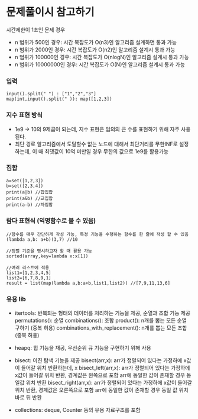 # 문제풀이시 참고하기

시간제한이 1초인 문제 경우

- n 범위가 500인 경우: 시간 복잡도가 O(n3)인 알고리즘 설계하면 통과 가능
- n 범위가 2000인 경우: 시간 복잡도가 O(n2)인 알고리즘 설계시 통과 가능
- n 범위가 100000인 경우: 시간 복잡도가 O(nlogN)인 알고리즘 설계시 통과 가능
- n 범위가 10000000인 경우: 시간 복잡도가 O(N)인 알고리즘 설계시 통과 가능

### 입력

```
input().split(" ") : ["1","2","3"]
map(int,input().split(" )): map([1,2,3])
```

### 지수 표현 방식

- 1e9 -> 10의 9제곱이 되는데, 지수 표현은 임의의 큰 수를 표현하기 위해 자주 사용된다.
- 최단 경로 알고리즘에서 도달할수 없는 노드에 대해서 최단거리를 무한INF로 설정하는데, 이 때 최댓값이 10억 미만일 경우 무한의 값으로 1e9를 활용가능

### 집합

```
a=set([1,2,3])
b=set([2,3,4])
print(a|b) //합집합
print(a&b) //교집합
print(a-b) //차집합
```

### 람다 표현식 (익명함수로 볼 수 있음)

```
//함수를 매우 간단하게 작성 가능, 특정 기능을 수행하는 함수를 한 줄에 작성 할 수 있음
(lambda a,b: a+b)(3,7) //10

//정렬 기준을 명시하고자 할 때 활용 가능
sorted(array,key=lambda x:x[1])

//여러 리스트에 적용
list1=[1,2,3,4,5]
list2=[6,7,8,9,1]
result = list(map(lambda a,b:a+b,list1,list2)) //[7,9,11,13,6]

```

### 유용 lib

- itertools: 반복되는 형태의 데이터를 처리하는 기능을 제공, 순열과 조합 기능 제공
  permutations(): 순열
  combinations(): 조합
  product(): n개를 뽑는 모든 순열 구하기 (중복 허용)
  combinations_with_replacement(): n개를 뽑는 모든 조합(중복 허용)

- heapq: 힙 기능을 재공, 우선순위 큐 기능을 구현하기 위해 사용
- bisect: 이진 탐색 기능을 제공
  bisect(arr,x): arr가 정렬되어 있다는 가정하에 x값이 들어갈 위치 반환하는데, x
  bisect_left(arr,x): arr가 정렬되어 있다는 가정하에 x값이 들어갈 위치 반환, 경계값은 왼쪽으로 포함
  arr에 동일한 값이 존재할 경우 동일값 위치 반환
  bisect_right(arr,x): arr가 정렬되어 있다는 가정하에 x값이 들어갈 위치 반환, 경계값은 오른쪽으로 포함
  arr에 동일한 값이 존재할 경우 동일 값 위치 바로 뒤 반환

- collections: deque, Counter 등의 유용 자료구조를 포함

